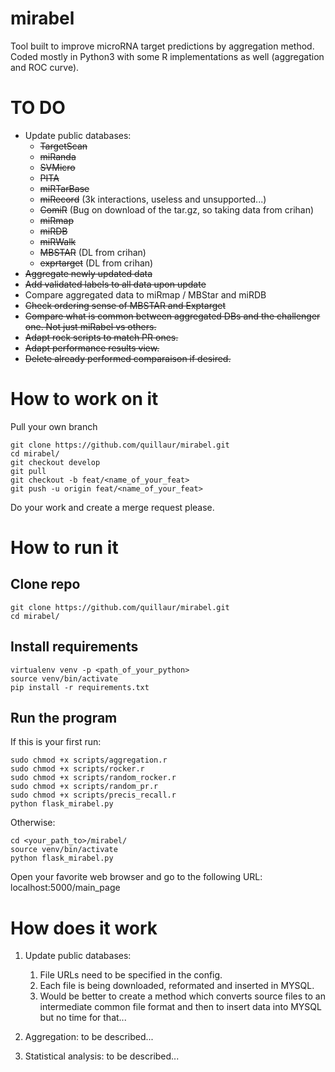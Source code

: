 # mirabel
Tool built to improve microRNA target predictions by aggregation method.
Coded mostly in Python3 with some R implementations as well (aggregation and ROC curve).

# TO DO
- Update public databases:
    - ~~TargetScan~~
    - ~~miRanda~~
    - ~~SVMicro~~
    - ~~PITA~~
    - ~~miRTarBase~~
    - ~~miRecord~~ (3k interactions, useless and unsupported...)
    - ~~ComiR~~ (Bug on download of the tar.gz, so taking data from crihan)
    - ~~miRmap~~
    - ~~miRDB~~
    - ~~miRWalk~~
    - ~~MBSTAR~~ (DL from crihan)
    - ~~exprtarget~~ (DL from crihan)
- ~~Aggregate newly updated data~~
- ~~Add validated labels to all data upon update~~
- Compare aggregated data to miRmap / MBStar and miRDB
- ~~Check ordering sense of MBSTAR and Exptarget~~
- ~~Compare what is common between aggregated DBs and the challenger one. Not just miRabel vs others.~~
- ~~Adapt rock scripts to match PR ones.~~
- ~~Adapt performance results view.~~
- ~~Delete already performed comparaison if desired.~~

# How to work on it
Pull your own branch
```shell
git clone https://github.com/quillaur/mirabel.git
cd mirabel/
git checkout develop
git pull
git checkout -b feat/<name_of_your_feat>
git push -u origin feat/<name_of_your_feat>
```
Do your work and create a merge request please.

# How to run it

## Clone repo
```shell
git clone https://github.com/quillaur/mirabel.git
cd mirabel/
```

## Install requirements
```shell
virtualenv venv -p <path_of_your_python>
source venv/bin/activate
pip install -r requirements.txt
```

## Run the program
If this is your first run:
```shell
sudo chmod +x scripts/aggregation.r
sudo chmod +x scripts/rocker.r
sudo chmod +x scripts/random_rocker.r
sudo chmod +x scripts/random_pr.r
sudo chmod +x scripts/precis_recall.r
python flask_mirabel.py
```
Otherwise:
```shell
cd <your_path_to>/mirabel/
source venv/bin/activate
python flask_mirabel.py
```
Open your favorite web browser and go to the following URL: localhost:5000/main_page


# How does it work
1. Update public databases:
    1. File URLs need to be specified in the config.
    2. Each file is being downloaded, reformated and inserted in MYSQL.
    3. Would be better to create a method which converts source files to an intermediate common file format and then to insert data into MYSQL but no time for that...

2. Aggregation: to be described...

3. Statistical analysis: to be described...